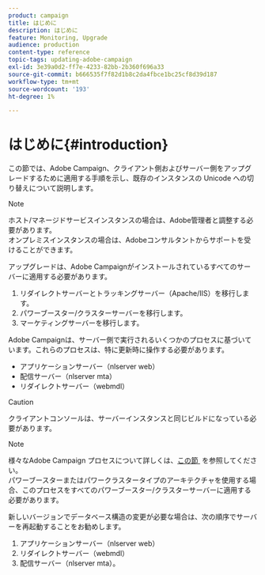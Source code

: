 ```yaml
---
product: campaign
title: はじめに
description: はじめに
feature: Monitoring, Upgrade
audience: production
content-type: reference
topic-tags: updating-adobe-campaign
exl-id: 3e39a0d2-ff7e-4233-82bb-2b360f696a33
source-git-commit: b666535f7f82d1b8c2da4fbce1bc25cf8d39d187
workflow-type: tm+mt
source-wordcount: '193'
ht-degree: 1%

---
```


# はじめに{#introduction}



この節では、Adobe Campaign、クライアント側およびサーバー側をアップグレードするために適用する手順を示し、既存のインスタンスの Unicode への切り替えについて説明します。

>[!NOTE]
>
>ホスト/マネージドサービスインスタンスの場合は、Adobe管理者と調整する必要があります。\
>オンプレミスインスタンスの場合は、Adobeコンサルタントからサポートを受けることができます。

アップグレードは、Adobe Campaignがインストールされているすべてのサーバーに適用する必要があります。

1. リダイレクトサーバーとトラッキングサーバー（Apache/IIS）を移行します。
1. パワーブースター/クラスターサーバーを移行します。
1. マーケティングサーバーを移行します。

Adobe Campaignは、サーバー側で実行されるいくつかのプロセスに基づいています。これらのプロセスは、特に更新時に操作する必要があります。

* アプリケーションサーバー（nlserver web）
* 配信サーバー（nlserver mta）
* リダイレクトサーバー（webmdl）

>[!CAUTION]
>
>クライアントコンソールは、サーバーインスタンスと同じビルドになっている必要があります。

>[!NOTE]
>
>様々なAdobe Campaign プロセスについて詳しくは、[&#x200B; この節 &#x200B;](../../installation/using/general-architecture.md#logical-application-layer) を参照してください。\
>パワーブースターまたはパワークラスタータイプのアーキテクチャを使用する場合、このプロセスをすべてのパワーブースター/クラスターサーバーに適用する必要があります。

新しいバージョンでデータベース構造の変更が必要な場合は、次の順序でサーバーを再起動することをお勧めします。

1. アプリケーションサーバー（nlserver web）
1. リダイレクトサーバー（webmdl）
1. 配信サーバー（nlserver mta）。
